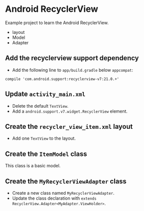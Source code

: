 # Android RecyclerView

Example project to learn the Android RecyclerView.

- layout
- Model
- Adapter

## Add the recyclerview support dependency

- Add the following line to `app/build.gradle` below `appcompat`:

```
compile 'com.android.support:recyclerview-v7:21.0.+'
```

## Update `activity_main.xml`

- Delete the default `TextView`.
- Add a `android.support.v7.widget.RecyclerView` element.

## Create the `recycler_view_item.xml` layout

- Add one `TextView` to the layout.

## Create the `ItemModel` class

This class is a basic model.



## Create the `MyRecyclerViewAdapter` class

- Create a new class named `MyRecyclerViewAdapter`.
- Update the class declaration with `extends RecyclerView.Adapter<MyAdapter.ViewHolder>`.
